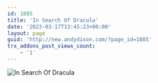 ```yaml
---
id: 1885
title: 'In Search Of Dracula'
date: '2023-03-17T13:45:23+00:00'
layout: page
guid: 'http://new.andydixon.com/?page_id=1885'
trx_addons_post_views_count:
    - '1'
---
```


![In Search Of Dracula](https://i0.wp.com/assets.g8x2.ldn.idrivee2-23.com/posters/In%20Search%20Of%20Dracula%2001.jpg?w=1200&ssl=1 "In Search Of Dracula")
